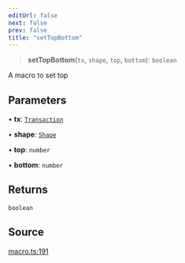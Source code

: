 ```yaml
---
editUrl: false
next: false
prev: false
title: "setTopBottom"
---
```


> **setTopBottom**(`tx`, `shape`, `top`, `bottom`): `boolean`

A macro to set top

## Parameters

• **tx**: [`Transaction`](/api-core/classes/transaction/)

• **shape**: [`Shape`](/api-core/classes/shape/)

• **top**: `number`

• **bottom**: `number`

## Returns

`boolean`

## Source

[macro.ts:191](https://github.com/dgmjs/dgmjs/blob/main/packages/core/src/macro.ts#L191)
